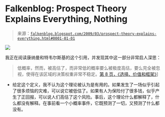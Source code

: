 <!--yml

category: 未分类

date: 2024-05-12 22:15:52

-->

# Falkenblog: Prospect Theory Explains Everything, Nothing

> 来源：[`falkenblog.blogspot.com/2009/03/prospect-theory-explains-everything.html#0001-01-01`](http://falkenblog.blogspot.com/2009/03/prospect-theory-explains-everything.html#0001-01-01)

![](https://blogger.googleusercontent.com/img/b/R29vZ2xl/AVvXsEgZCAhhuHkPylY8Vwra2oBLcF3JeGlv2aahlthyhjzxYAqqgCEk5zsj_RD2-e_7bV1IdQOJsRB60D4e-tQ4pRh2kygnzz0mV7C2Xflk1H3JDGwttRH4cKSElFvcTTpv-GmKPnSMDg/s1600-h/prospect_theory_small.png)

我正在阅读康纳曼和特韦尔斯基的这个引用，并发现其中这一部分非常启人深思：

> 低概率，然而，被高估了，而非常低的概率要么被极度高估，要么完全被忽视，使得在该区域的决策权重非常不稳定。[第 8 页，《选择、价值和框架》](http://www.amazon.com/Choices-Values-Frames-Daniel-Kahneman/dp/0521627494/ref=sr_1_1?ie=UTF8&s=books&qid=1237846939&sr=1-1)]

-   给定这个定义，我不认为这个理论被认为是有用的。如果发生了一场似乎引起了很多烦恼的灾难，可以说它被低估了。如果有人为保险付了很多钱，似乎产生了正回报，可以说人们高估了这个风险。事后，这个理论什么都解释了，什么都没有解释。在事前看一个小概率事件，它既预测了一切，又预测了什么都没有。
